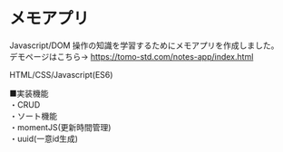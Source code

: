 # メモアプリ  
  
Javascript/DOM 操作の知識を学習するためにメモアプリを作成しました。  
デモページはこちら→ https://tomo-std.com/notes-app/index.html  
  
HTML/CSS/Javascript(ES6)  
  
■実装機能  
・CRUD  
・ソート機能  
・momentJS(更新時間管理)  
・uuid(一意id生成)  
